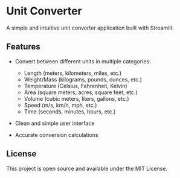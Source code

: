 # Unit Converter

A simple and intuitive unit converter application built with Streamlit.

## Features

- Convert between different units in multiple categories:
  - Length (meters, kilometers, miles, etc.)
  - Weight/Mass (kilograms, pounds, ounces, etc.)
  - Temperature (Celsius, Fahrenheit, Kelvin)
  - Area (square meters, acres, square feet, etc.)
  - Volume (cubic meters, liters, gallons, etc.)
  - Speed (m/s, km/h, mph, etc.)
  - Time (seconds, minutes, hours, etc.)

- Clean and simple user interface
- Accurate conversion calculations

## License

This project is open source and available under the MIT License.
